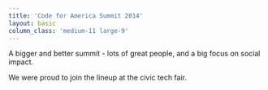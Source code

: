 ```yaml
---
title: 'Code for America Summit 2014'
layout: basic
column_class: 'medium-11 large-9'
---
```


A bigger and better summit - lots of great people, and a big focus on social impact. 

We were proud to join the lineup at the civic tech fair.

